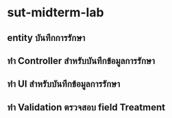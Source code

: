 # sut-midterm-lab
## entity บันทึกการรักษา
## ทำ Controller สำหรับบันทึกข้อมูลการรักษา
## ทำ UI สำหรับบันทึกข้อมูลการรักษา
## ทำ Validation ตรวจสอบ field Treatment